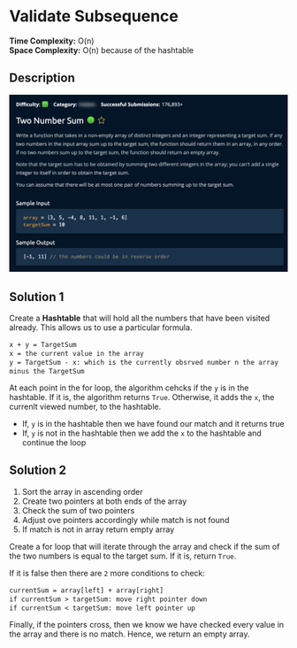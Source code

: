 # Validate Subsequence

**Time Complexity:** O(n)  
**Space Complexity:** O(n) because of the hashtable

## Description

![description](./desc.png)

## Solution 1

Create a **Hashtable** that will hold all the numbers that have been visited already. This allows us to use a particular formula. <br/>

```
x + y = TargetSum
x = the current value in the array
y = TargetSum - x: which is the currently obsrved number n the array minus the TargetSum
```

At each point in the for loop, the algorithm cehcks if the `y` is in the hashtable. If it is, the algorithm returns `True`. Otherwise, it adds the `x`, the currenlt viewed number, to the hashtable.

- If, `y` is in the hashtable then we have found our match and it returns true
- If, `y` is not in the hashtable then we add the `x` to the hashtable and continue the loop

## Solution 2

1. Sort the array in ascending order
2. Create two pointers at both ends of the array
3. Check the sum of two pointers
4. Adjust ove pointers accordingly while match is not found
5. If match is not in array return empty array

Create a for loop that will iterate through the array and check if the sum of the two numbers is equal to the target sum. If it is, return `True`. <br/>

If it is false then there are `2` more conditions to check:

```
currentSum = array[left] + array[right]
if currentSum > targetSum: move right pointer down
if currentSum < targetSum: move left pointer up
```

Finally, if the pointers cross, then we know we have checked every value in the array and there is no match. Hence, we return an empty array.
